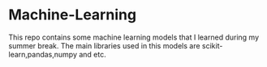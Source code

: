 # Machine-Learning

This repo contains some machine learning models that I learned during my summer break.
The main libraries used in this models are scikit-learn,pandas,numpy and etc.
